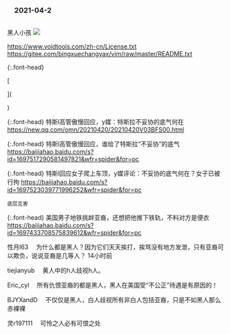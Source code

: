 ### 　2021-04-2
```tip
```
黑人小孩
![](http://wx2.sinaimg.cn/large/d8b41602gy1gppdm8csqmj20cp09xn4c.jpg)

https://www.voidtools.com/zh-cn/License.txt
https://gitee.com/bingxuechangyax/vim/raw/master/README.txt

{:.font-head}

[

](

)

{:.font-head}
特斯l高管傲慢回应，y媒：特斯拉不妥协的底气何在
[
https://new.qq.com/omn/20210420/20210420V03BFS00.html
](
https://new.qq.com/omn/20210420/20210420V03BFS00.html
)

{:.font-head}
特斯l高管傲慢回应，谁给了特斯拉“不妥协”的底气
[
https://baijiahao.baidu.com/s?id=1697517290581497821&wfr=spider&for=pc
](
https://baijiahao.baidu.com/s?id=1697517290581497821&wfr=spider&for=pc
)

{:.font-head}
特斯l回应女子爬上车顶，y媒评论：不妥协的底气何在？女子已被行拘
[
https://baijiahao.baidu.com/s?id=1697523039771996252&wfr=spider&for=pc
](
https://baijiahao.baidu.com/s?id=1697523039771996252&wfr=spider&for=pc
)

```note
底层互害
```

{:.font-head}
美国男子地铁挑衅亚裔，还想把他推下铁轨，不料对方是便衣
[
https://baijiahao.baidu.com/s?id=1697433708575839612&wfr=spider&for=pc
](
https://baijiahao.baidu.com/s?id=1697433708575839612&wfr=spider&for=pc
)

性月l63
　为什么都是黑人？因为它们天天挨打，挨骂没有地方发泄，只有亚裔可以欺负，说说亚裔是几等人？
14小时前

tiejianyub
　黄人中的h人歧视h人。

Eric_cyl
　所有仇恨亚裔的都是黑人，黑人在美国受“不公正”待遇是有原因的！

BJYXandD
　不仅仅是黑人，白人歧视所有非白人包括亚裔，只是不如黑人那么赤裸裸

灵r197111
　可怜之人必有可恨之处
